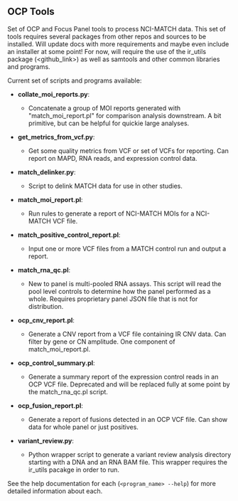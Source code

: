 OCP Tools
--
Set of OCP and Focus Panel tools to process NCI-MATCH data.  This set of tools requires several packages from other repos and sources to be installed.
Will update docs with more requirements and maybe even include an installer at some point! For now, will require the use of the ir_utils package 
(<github_link>) as well as samtools and other common libraries and programs. 

Current set of scripts and programs available:

   * **collate_moi_reports.py**:    
       - Concatenate a group of MOI reports generated with "match_moi_report.pl" for comparison analysis downstream. A bit primitive, but can be helpful 
   for quickie large analyses.

   * **get_metrics_from_vcf.py**:   
       - Get some quality metrics from VCF or set of VCFs for reporting.  Can report on MAPD, RNA reads, and expression control data.  

   * **match_delinker.py**:         
       - Script to delink MATCH data for use in other studies.  

   * **match_moi_report.pl**:   
       - Run rules to generate a report of NCI-MATCH MOIs for a NCI-MATCH VCF file.

   * **match_positive_control_report.pl**:   
       - Input one or more VCF files from a MATCH control run and output a report.

   * **match_rna_qc.pl**:
       - New to panel is multi-pooled RNA assays.  This script will read the pool level controls to determine how the panel performed as a whole. Requires proprietary panel JSON file that is not for distribution. 

   * **ocp_cnv_report.pl**:         
       - Generate a CNV report from a VCF file containing IR CNV data.  Can filter by gene or CN amplitude. One component of match_moi_report.pl.

   * **ocp_control_summary.pl**:
       - Generate a summary report of the expression control reads in an OCP VCF file.  Deprecated and will be replaced fully at some point by the match_rna_qc.pl script.

   * **ocp_fusion_report.pl**:      
       - Generate a report of fusions detected in an OCP VCF file.  Can show data for whole panel or just positives.

   * **variant_review.py**:     
       - Python wrapper script to generate a variant review analysis directory starting with a DNA and an RNA BAM file.  This wrapper requires the ir_utils pacakge in order to run.  

   
See the help documentation for each (`<program_name> --help`) for more detailed information about each. 
